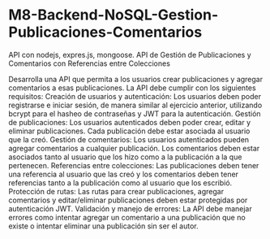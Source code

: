 # M8-Backend-NoSQL-Gestion-Publicaciones-Comentarios

API con nodejs, expres.js, mongoose.
API de Gestión de Publicaciones y Comentarios con Referencias entre Colecciones

Desarrolla una API que permita a los usuarios crear publicaciones y agregar comentarios a esas publicaciones. La API debe cumplir con los siguientes requisitos:
Creación de usuarios y autenticación: Los usuarios deben poder registrarse e iniciar sesión, de manera similar al ejercicio anterior, utilizando bcrypt para el hasheo de contraseñas y JWT para la autenticación.
Gestión de publicaciones: Los usuarios autenticados deben poder crear, editar y eliminar publicaciones. Cada publicación debe estar asociada al usuario que la creó.
Gestión de comentarios: Los usuarios autenticados pueden agregar comentarios a cualquier publicación. Los comentarios deben estar asociados tanto al usuario que los hizo como a la publicación a la que pertenecen.
Referencias entre colecciones: Las publicaciones deben tener una referencia al usuario que las creó y los comentarios deben tener referencias tanto a la publicación como al usuario que los escribió.
Protección de rutas: Las rutas para crear publicaciones, agregar comentarios y editar/eliminar publicaciones deben estar protegidas por autenticación JWT.
Validación y manejo de errores: La API debe manejar errores como intentar agregar un comentario a una publicación que no existe o intentar eliminar una publicación sin ser el autor.
